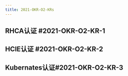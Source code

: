 ```yaml
---
title: 2021-OKR-O2-KRs
---
```


## RHCA认证 #2021-OKR-O2-KR-1
## HCIE认证 #2021-OKR-O2-KR-2
## Kubernates认证#2021-OKR-O2-KR-3
##
